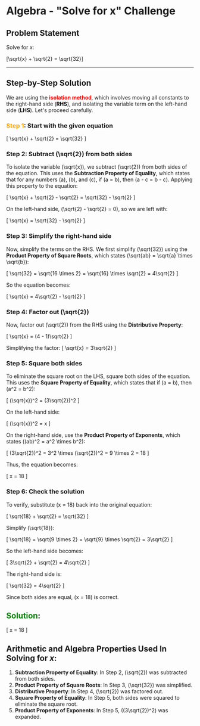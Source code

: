 # Algebra - "Solve for x" Challenge

## Problem Statement

Solve for $x$:

\[\sqrt{x} + \sqrt{2} = \sqrt{32}\]

---

## Step-by-Step Solution

We are using the <span style="color: red; font-weight:bold; font-style: normal">isolation method</span>, which involves moving all constants to the right-hand side (<span style="color: black; font-weight:bold; font-style: normal">RHS</span>), and isolating the variable term on the left-hand side (<span style="color: black; font-weight:bold; font-style: normal">LHS</span>). Let's proceed carefully.

### <span style="color: orange; font-weight:bold; font-style: normal">Step 1</span>: Start with the given equation
\[
\sqrt{x} + \sqrt{2} = \sqrt{32}
\]

### **Step 2**: Subtract \(\sqrt{2}\) from both sides
To isolate the variable \(\sqrt{x}\), we subtract \(\sqrt{2}\) from both sides of the equation. This uses the **Subtraction Property of Equality**, which states that for any numbers \(a\), \(b\), and \(c\), if \(a = b\), then \(a - c = b - c\). Applying this property to the equation:

\[
\sqrt{x} + \sqrt{2} - \sqrt{2} = \sqrt{32} - \sqrt{2}
\]

On the left-hand side, \(\sqrt{2} - \sqrt{2} = 0\), so we are left with:

\[
\sqrt{x} = \sqrt{32} - \sqrt{2}
\]

### **Step 3**: Simplify the right-hand side
Now, simplify the terms on the RHS. We first simplify \(\sqrt{32}\) using the **Product Property of Square Roots**, which states \(\sqrt{ab} = \sqrt{a} \times \sqrt{b}\):

\[
\sqrt{32} = \sqrt{16 \times 2} = \sqrt{16} \times \sqrt{2} = 4\sqrt{2}
\]

So the equation becomes:

\[
\sqrt{x} = 4\sqrt{2} - \sqrt{2}
\]

### **Step 4**: Factor out \(\sqrt{2}\)
Now, factor out \(\sqrt{2}\) from the RHS using the **Distributive Property**:

\[
\sqrt{x} = (4 - 1)\sqrt{2}
\]

Simplifying the factor:
\[
\sqrt{x} = 3\sqrt{2}
\]

### **Step 5**: Square both sides
To eliminate the square root on the LHS, square both sides of the equation. This uses the **Square Property of Equality**, which states that if \(a = b\), then \(a^2 = b^2\):

\[
(\sqrt{x})^2 = (3\sqrt{2})^2
\]

On the left-hand side:

\[
(\sqrt{x})^2 = x
\]

On the right-hand side, use the **Product Property of Exponents**, which states \((ab)^2 = a^2 \times b^2\):

\[
(3\sqrt{2})^2 = 3^2 \times (\sqrt{2})^2 = 9 \times 2 = 18
\]

Thus, the equation becomes:

\[
x = 18
\]

### **Step 6**: Check the solution
To verify, substitute \(x = 18\) back into the original equation:

\[
\sqrt{18} + \sqrt{2} = \sqrt{32}
\]

Simplify \(\sqrt{18}\):

\[
\sqrt{18} = \sqrt{9 \times 2} = \sqrt{9} \times \sqrt{2} = 3\sqrt{2}
\]

So the left-hand side becomes:

\[
3\sqrt{2} + \sqrt{2} = 4\sqrt{2}
\]

The right-hand side is:

\[
\sqrt{32} = 4\sqrt{2}
\]

Since both sides are equal, \(x = 18\) is correct.

## <span style="color: green; font-weight:bold; font-style: normal">Solution</span>:

\[
x = 18
\]

## Arithmetic and Algebra Properties Used In Solving for $x$:
1. **Subtraction Property of Equality**: In Step 2, \(\sqrt{2}\) was subtracted from both sides.
2. **Product Property of Square Roots**: In Step 3, \(\sqrt{32}\) was simplified.
3. **Distributive Property**: In Step 4, \(\sqrt{2}\) was factored out.
4. **Square Property of Equality**: In Step 5, both sides were squared to eliminate the square root.
5. **Product Property of Exponents**: In Step 5, \((3\sqrt{2})^2\) was expanded.